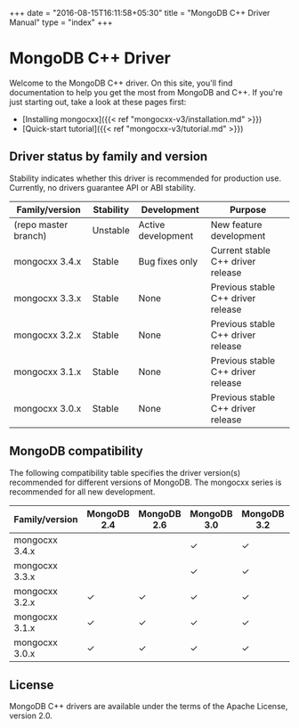 +++
date = "2016-08-15T16:11:58+05:30"
title = "MongoDB C++ Driver Manual"
type = "index"
+++

# MongoDB C++ Driver

Welcome to the MongoDB C++ driver.  On this site, you'll find documentation
to help you get the most from MongoDB and C++.  If you're just starting
out, take a look at these pages first:

* [Installing mongocxx]({{< ref "mongocxx-v3/installation.md" >}})
* [Quick-start tutorial]({{< ref "mongocxx-v3/tutorial.md" >}})

## Driver status by family and version

Stability indicates whether this driver is recommended for production use.
Currently, no drivers guarantee API or ABI stability.

| Family/version       | Stability   | Development         | Purpose                              |
| -------------------- | ----------- | ------------------- | ------------------------------------ |
| (repo master branch) | Unstable    | Active development  | New feature development              |
| mongocxx 3.4.x       | Stable      | Bug fixes only      | Current stable C++ driver release    |
| mongocxx 3.3.x       | Stable      | None                | Previous stable C++ driver release   |
| mongocxx 3.2.x       | Stable      | None                | Previous stable C++ driver release   |
| mongocxx 3.1.x       | Stable      | None                | Previous stable C++ driver release   |
| mongocxx 3.0.x       | Stable      | None                | Previous stable C++ driver release   |

## MongoDB compatibility

The following compatibility table specifies the driver version(s)
recommended for different versions of MongoDB.  The mongocxx series
is recommended for all new development.

| Family/version | MongoDB 2.4 | MongoDB 2.6 | MongoDB 3.0 | MongoDB 3.2 | MongoDB 3.4 | MongoDB 3.6 | MongoDB 4.0 |
| -------------- | ----------- | ----------- | ----------- | ----------- | ----------- | ----------- | ----------- |
| mongocxx 3.4.x |             |             | ✓           | ✓           | ✓           | ✓           | ✓           |
| mongocxx 3.3.x |             |             | ✓           | ✓           | ✓           | ✓           |             |
| mongocxx 3.2.x | ✓           | ✓           | ✓           | ✓           | ✓           |             |             |
| mongocxx 3.1.x | ✓           | ✓           | ✓           | ✓           | ✓           |             |             |
| mongocxx 3.0.x | ✓           | ✓           | ✓           | ✓           |             |             |             |

## License

MongoDB C++ drivers are available under the terms of the Apache License, version 2.0.
